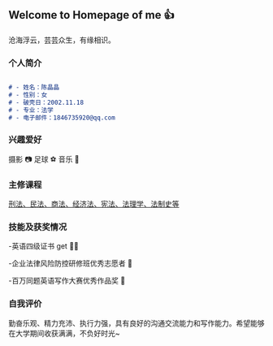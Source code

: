 ## Welcome to Homepage of me 👍

沧海浮云，芸芸众生，有缘相识。

### 个人简介

```markdown

# - 姓名：陈晶晶
# - 性别：女
# - 破壳日：2002.11.18
# - 专业：法学
# - 电子邮件：1846735920@qq.com

```

### 兴趣爱好

摄影 📷
足球 ⚽
音乐 🎼

### 主修课程

[刑法、民法、商法、经济法、宪法、法理学、法制史等](https://pic1.zhimg.com/v2-55a8485e0341164544cc08140ad55228_r.jpg)

### 技能及获奖情况

-英语四级证书 get 👩‍🎓

-企业法律风险防控研修班优秀志愿者 📑

-百万同题英语写作大赛优秀作品奖 🥇

### 自我评价

勤奋乐观、精力充沛、执行力强，具有良好的沟通交流能力和写作能力。希望能够在大学期间收获满满，不负好时光~
